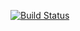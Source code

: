 [![Build Status](https://travis-ci.org/{chriso86}/{design-system-generator}.png?branch=master)](https://travis-ci.org/{chriso86}/{design-system-generator})
